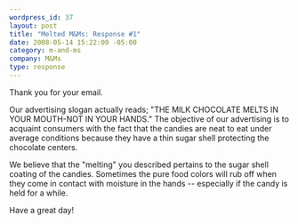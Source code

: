 ```yaml
--- 
wordpress_id: 37
layout: post
title: "Melted M&Ms: Response #1"
date: 2008-05-14 15:22:09 -05:00
category: m-and-ms
company: M&Ms
type: response
---
```

Thank you for your email.

Our advertising slogan actually reads; "THE MILK CHOCOLATE MELTS IN YOUR MOUTH-NOT IN YOUR HANDS."  The objective of our advertising is to acquaint consumers with the fact that the candies are neat to eat under average conditions because they have a thin sugar shell protecting the chocolate centers.

We believe that the "melting" you described pertains to the sugar shell coating of the candies. Sometimes the pure food colors will rub off when they come in contact with moisture in the hands -- especially if the candy is held for a while.

Have a great day!
